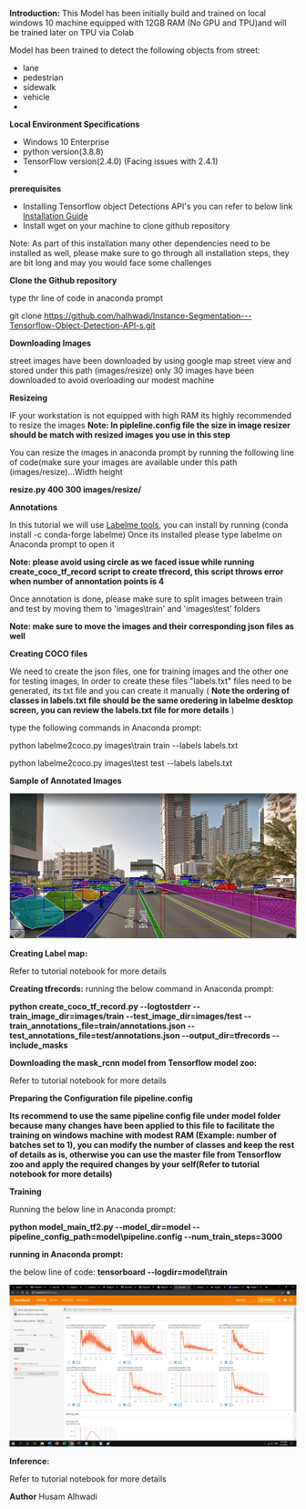 **Introduction:**
 This Model has been initially build and trained on local windows 10 machine equipped with 12GB RAM (No GPU and TPU)and will be trained later on TPU via Colab

Model has been trained to detect the following objects from street:

- lane
- pedestrian
- sidewalk
- vehicle  
- 

**Local Environment Specifications**

- Windows 10 Enterprise
- python version(3.8.8)
- TensorFlow version(2.4.0) (Facing issues with 2.4.1)  
- 

**prerequisites**

- Installing Tensorflow object Detections API&#39;s you can refer to below link [Installation Guide](http://https/tensorflow-object-detection-api-tutorial.readthedocs.io/en/latest/install.html)
- Install wget on your machine to clone github repository

Note: As part of this installation many other dependencies need to be installed as well, please make sure to go through all installation steps, they are bit long and may you would face some challenges  



**Clone the Github repository**  

type thr line of code in anaconda prompt  

git clone https://github.com/halhwadi/Instance-Segmentation---Tensorflow-Object-Detection-API-s.git  


**Downloading Images**  

 street images have been downloaded by using google map street view and stored under this path (images/resize)
 only 30 images have been downloaded to avoid overloading our modest machine  
 

**Resizeing**

IF your workstation is not equipped with high RAM its highly recommended to resize the images
**Note: In pipleline.config file the size in image resizer should be match with resized images you use in this step**

You can resize the images in anaconda prompt by running the following line of code(make sure your images are available under
 this path (images/resize)...Width height

**resize.py 400 300 images/resize/**  




**Annotations**  


In this tutorial we will use [Labelme tools](https://github.com/wkentaro/labelme), you can install by running (conda install -c conda-forge labelme)
 Once its installed please type labelme on Anaconda prompt to open it

**Note: please avoid using circle as we faced issue while running create\_coco\_tf\_record script to create tfrecord, this script throws error when number of annontation points is 4**

Once annotation is done, please make sure to split images between train and test by moving them to &#39;images\train&#39; and &#39;images\test&#39; folders

**Note: make sure to move the images and their corresponding json files as well**  


**Creating COCO files**

We need to create the json files, one for training images and the other one for testing images, In order to create these files &quot;labels.txt&quot; files need to be generated, its txt file and you can create it manually ( **Note the ordering of classes in labels.txt file should be the same oredering in labelme desktop screen, you can review the labels.txt file for more details** )

type the following commands in Anaconda prompt:

python labelme2coco.py images\train train --labels labels.txt

python labelme2coco.py images\test test --labels labels.txt

**Sample of Annotated Images**

![](https://github.com/halhwadi/Instance-Segmentation---Tensorflow-Object-Detection-API-s/blob/main/images/Annoated.png)  


**Creating Label map:**

Refer to tutorial notebook for more details  


**Creating tfrecords:**
 running the below command in Anaconda prompt:

**python create\_coco\_tf\_record.py --logtostderr --train\_image\_dir=images/train --test\_image\_dir=images/test --train\_annotations\_file=train/annotations.json --test\_annotations\_file=test/annotations.json --output\_dir=tfrecords --include\_masks**  


**Downloading the mask\_rcnn model from Tensorflow model zoo:**

Refer to tutorial notebook for more details  


**Preparing the Configuration file pipeline.config**

**Its recommend to use the same pipeline config file under model folder because many changes have been applied to this file to facilitate the training on windows machine with modest RAM (Example: number of batches set to 1), you can modify the number of classes and keep the rest of details as is, otherwise you can use the master file from Tensorflow zoo and apply the required changes by your self(**Refer to tutorial notebook for more details**)**  


**Training**

Running the below line in Anaconda prompt:

**python model\_main\_tf2.py --model\_dir=model --pipeline\_config\_path=model\pipeline.config --num\_train\_steps=3000**  




**running in Anaconda prompt:**

the below line of code:
**tensorboard --logdir=model\train**

![](https://github.com/halhwadi/Instance-Segmentation---Tensorflow-Object-Detection-API-s/blob/main/images/tensorboard.jpg)  


**Inference:**

Refer to tutorial notebook for more details  

**Author**
Husam Alhwadi
